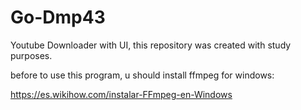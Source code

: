 # Go-Dmp43
Youtube Downloader with UI, this repository was created with study purposes.

before to use this program, u should install ffmpeg for windows:

https://es.wikihow.com/instalar-FFmpeg-en-Windows


